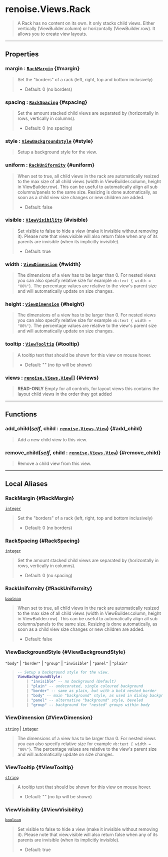 # renoise.Views.Rack  
> A Rack has no content on its own. It only stacks child views. Either
> vertically (ViewBuilder.column) or horizontally (ViewBuilder.row). It allows
> you to create view layouts.  

<!-- toc -->
  

---  
## Properties
### margin : [`RackMargin`](#RackMargin) {#margin}
> Set the "borders" of a rack (left, right, top and bottom inclusively)
> *  Default: 0 (no borders)

### spacing : [`RackSpacing`](#RackSpacing) {#spacing}
> Set the amount stacked child views are separated by (horizontally in
> rows, vertically in columns).
> *  Default: 0 (no spacing)

### style : [`ViewBackgroundStyle`](#ViewBackgroundStyle) {#style}
> Setup a background style for the view. 

### uniform : [`RackUniformity`](#RackUniformity) {#uniform}
> When set to true, all child views in the rack are automatically resized to
> the max size of all child views (width in ViewBuilder.column, height in
> ViewBuilder.row). This can be useful to automatically align all sub
> columns/panels to the same size. Resizing is done automatically, as soon
> as a child view size changes or new children are added.
> * Default: false

### visible : [`ViewVisibility`](#ViewVisibility) {#visible}
> Set visible to false to hide a view (make it invisible without removing
> it). Please note that view.visible will also return false when any of its
> parents are invisible (when its implicitly invisible).
> * Default: true

### width : [`ViewDimension`](#ViewDimension) {#width}
> The dimensions of a view has to be larger than 0.
> For nested views you can also specify relative size
> for example `vb:text { width = "80%"}`. The percentage values are
> relative to the view's parent size and will automatically update on size changes.

### height : [`ViewDimension`](#ViewDimension) {#height}
> The dimensions of a view has to be larger than 0.
> For nested views you can also specify relative size
> for example `vb:text { width = "80%"}`. The percentage values are
> relative to the view's parent size and will automatically update on size changes.

### tooltip : [`ViewTooltip`](#ViewTooltip) {#tooltip}
> A tooltip text that should be shown for this view on mouse hover.
> * Default: "" (no tip will be shown)

### views : [`renoise.Views.View`](../../API/renoise/renoise.Views.View.md)[] {#views}
> **READ-ONLY** Empty for all controls, for layout views this contains the
> layout child views in the order they got added

  

---  
## Functions
### add_child([*self*](../../API/builtins/self.md), child : [`renoise.Views.View`](../../API/renoise/renoise.Views.View.md)) {#add_child}
> Add a new child view to this view.
### remove_child([*self*](../../API/builtins/self.md), child : [`renoise.Views.View`](../../API/renoise/renoise.Views.View.md)) {#remove_child}
> Remove a child view from this view.  



---  
## Local Aliases  
### RackMargin {#RackMargin}
[`integer`](../../API/builtins/integer.md)  
> Set the "borders" of a rack (left, right, top and bottom inclusively)
> *  Default: 0 (no borders)  
  
### RackSpacing {#RackSpacing}
[`integer`](../../API/builtins/integer.md)  
> Set the amount stacked child views are separated by (horizontally in
> rows, vertically in columns).
> *  Default: 0 (no spacing)  
  
### RackUniformity {#RackUniformity}
[`boolean`](../../API/builtins/boolean.md)  
> When set to true, all child views in the rack are automatically resized to
> the max size of all child views (width in ViewBuilder.column, height in
> ViewBuilder.row). This can be useful to automatically align all sub
> columns/panels to the same size. Resizing is done automatically, as soon
> as a child view size changes or new children are added.
> * Default: false  
  
### ViewBackgroundStyle {#ViewBackgroundStyle}
`"body"` | `"border"` | `"group"` | `"invisible"` | `"panel"` | `"plain"`  
> ```lua
> -- Setup a background style for the view. 
> ViewBackgroundStyle:
>     | "invisible" -- no background (Default)
>     | "plain" -- undecorated, single coloured background
>     | "border" -- same as plain, but with a bold nested border
>     | "body" -- main "background" style, as used in dialog backgrounds
>     | "panel" -- alternative "background" style, beveled
>     | "group" -- background for "nested" groups within body
> ```  
  
### ViewDimension {#ViewDimension}
[`string`](../../API/builtins/string.md) | [`integer`](../../API/builtins/integer.md)  
> The dimensions of a view has to be larger than 0.
> For nested views you can also specify relative size
> for example `vb:text { width = "80%"}`. The percentage values are
> relative to the view's parent size and will automatically update on size changes.  
  
### ViewTooltip {#ViewTooltip}
[`string`](../../API/builtins/string.md)  
> A tooltip text that should be shown for this view on mouse hover.
> * Default: "" (no tip will be shown)  
  
### ViewVisibility {#ViewVisibility}
[`boolean`](../../API/builtins/boolean.md)  
> Set visible to false to hide a view (make it invisible without removing
> it). Please note that view.visible will also return false when any of its
> parents are invisible (when its implicitly invisible).
> * Default: true  
  

